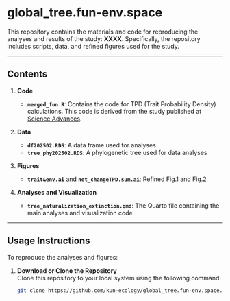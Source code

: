 # global_tree.fun-env.space

This repository contains the materials and code for reproducing the analyses and results of the study: **XXXX**. Specifically, the repository includes scripts, data, and refined figures used for the study.

---

## **Contents**

1. **Code**
   - **`merged_fun.R`**: Contains the code for TPD (Trait Probability Density) calculations. This code is derived from the study published at [Science Advances](https://www.science.org/doi/10.1126/sciadv.abf2675).

2. **Data**
   - **`df202502.RDS`**: A data frame used for analyses
   - **`tree_phy202502.RDS`**: A phylogenetic tree used for data analyses

3. **Figures**
   - **`trait&env.ai`** and **`net_changeTPD.sum.ai`**: Refined Fig.1 and Fig.2

4. **Analyses and Visualization**
   - **`tree_naturalization_extinction.qmd`**: The Quarto file containing the main analyses and visualization code

---

## **Usage Instructions**

To reproduce the analyses and figures:

1. **Download or Clone the Repository**  
   Clone this repository to your local system using the following command:

   ```bash
   git clone https://github.com/kun-ecology/global_tree.fun-env.space.git
